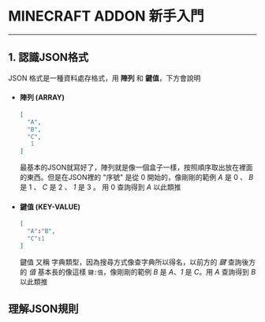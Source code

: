 # MINECRAFT ADDON 新手入門
<de></de>

---
## 1. 認識JSON格式

JSON 格式是一種資料處存格式，用 __陣列__ 和 __鍵值__，下方會說明

* #### 陣列 (ARRAY)

  ```JSON
  [
    "A",
    "B",
    "C",
     1
  ]

  ```

  最基本的JSON就寫好了，陣列就是像一個盒子一樣，按照順序取出放在裡面的東西。但是在JSON裡的 "序號" 是從 0 開始的，像剛剛的範例 _A_ 是 0 、 _B_ 是 1 、 _C_ 是 2 、 _1_ 是 3 。 用 0 查詢得到 _A_ 以此類推

* #### 鍵值 (KEY-VALUE)

  ```JSON
  [
    "A":"B",
    "C":1
  ]
  ```

  鍵值 又稱 字典類型，因為搜尋方式像查字典所以得名，以前方的 _鍵_ 查詢後方的 _值_  基本長的像這樣 `鍵:值`，像剛剛的範例 _B_ 是 _A_、_1_ 是 _C_。用 _A_ 查詢得到 _B_ 以此類推

## 理解JSON規則
